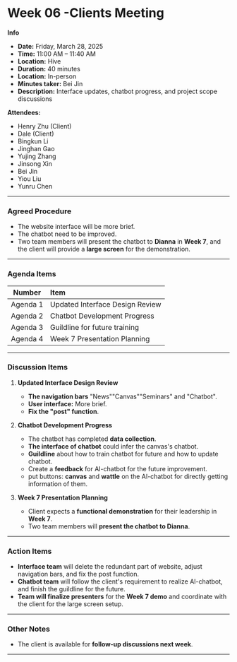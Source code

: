 #  Week 06 -Clients Meeting

**Info**
- **Date:** Friday, March 28, 2025
- **Time:** 11:00 AM – 11:40 AM
- **Location:** Hive
- **Duration:** 40 minutes
- **Location:** In-person
- **Minutes taker:** Bei Jin
- **Description:** Interface updates, chatbot progress, and project scope discussions

**Attendees:**
- Henry Zhu (Client)
- Dale (Client)
- Bingkun Li
- Jinghan Gao
- Yujing Zhang
- Jinsong Xin
- Bei Jin
- Yiou Liu
- Yunru Chen

---

### **Agreed Procedure**
- The website interface will be more brief.
- The chatbot need to be improved.
- Two team members will present the chatbot to **Dianna** in **Week 7**, and the client will provide a **large screen** for the demonstration.

---

### **Agenda Items**

|  Number  | Item                               |  
|:--------:|:----------------------------------|  
| Agenda 1 | Updated Interface Design Review   |  
| Agenda 2 | Chatbot Development Progress      |  
| Agenda 3 | Guildline for future training     |  
| Agenda 4 | Week 7 Presentation Planning      |  

---

### **Discussion Items**

1. **Updated Interface Design Review**
   - **The navigation bars** "News""Canvas""Seminars" and "Chatbot".
   - **User interface:** More brief.
   - **Fix the "post" function**.
   


2. **Chatbot Development Progress**
   - The chatbot has completed **data collection**.
   - **The interface of chatbot** could infer the canvas's chatbot.
   - **Guildline** about how to train chatbot for future and how to update chatbot.
   - Create a **feedback** for AI-chatbot for the future improvement.
   - put buttons: **canvas** and **wattle** on the AI-chatbot for directly getting information of them.


3. **Week 7 Presentation Planning**
   - Client expects a **functional demonstration** for their leadership in **Week 7**.
   - Two team members will **present the chatbot to Dianna**.


---

### **Action Items**
- **Interface team** will delete the redundant part of website, adjust navigation bars, and fix the post function.
- **Chatbot team** will follow the client's requirement to realize AI-chatbot, and finish the guildline for the future.
- **Team will finalize presenters** for the **Week 7 demo** and coordinate with the client for the large screen setup.

---

### **Other Notes**
- The client is available for **follow-up discussions next week**.

---

